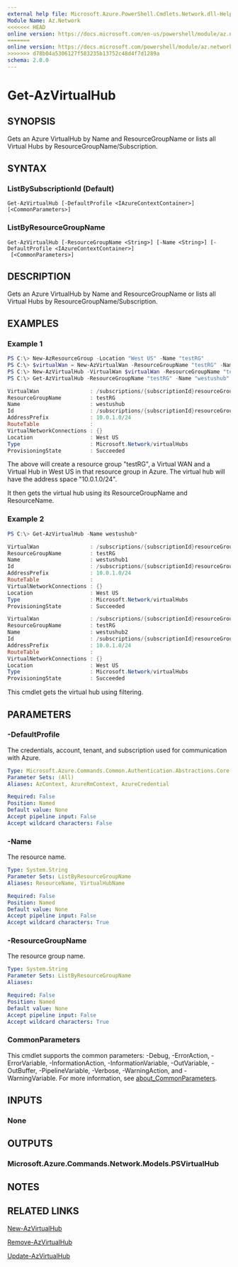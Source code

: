 ```yaml
---
external help file: Microsoft.Azure.PowerShell.Cmdlets.Network.dll-Help.xml
Module Name: Az.Network
<<<<<<< HEAD
online version: https://docs.microsoft.com/en-us/powershell/module/az.network/get-azvirtualhub
=======
online version: https://docs.microsoft.com/powershell/module/az.network/get-azvirtualhub
>>>>>>> d78b04a5306127f583235b13752c48d4f7d1289a
schema: 2.0.0
---
```


# Get-AzVirtualHub

## SYNOPSIS
Gets an Azure VirtualHub by Name and ResourceGroupName or lists all Virtual Hubs by ResourceGroupName/Subscription.

## SYNTAX

### ListBySubscriptionId (Default)
```
Get-AzVirtualHub [-DefaultProfile <IAzureContextContainer>] [<CommonParameters>]
```

### ListByResourceGroupName
```
Get-AzVirtualHub [-ResourceGroupName <String>] [-Name <String>] [-DefaultProfile <IAzureContextContainer>]
 [<CommonParameters>]
```

## DESCRIPTION
Gets an Azure VirtualHub by Name and ResourceGroupName or lists all Virtual Hubs by ResourceGroupName/Subscription.

## EXAMPLES

### Example 1

```powershell
PS C:\> New-AzResourceGroup -Location "West US" -Name "testRG"
PS C:\> $virtualWan = New-AzVirtualWan -ResourceGroupName "testRG" -Name "myVirtualWAN" -Location "West US"
PS C:\> New-AzVirtualHub -VirtualWan $virtualWan -ResourceGroupName "testRG" -Name "westushub" -AddressPrefix "10.0.1.0/24"
PS C:\> Get-AzVirtualHub -ResourceGroupName "testRG" -Name "westushub"

VirtualWan                : /subscriptions/{subscriptionId}resourceGroups/testRG/providers/Microsoft.Network/virtualWans/myVirtualWAN
ResourceGroupName         : testRG
Name                      : westushub
Id                        : /subscriptions/{subscriptionId}resourceGroups/testRG/providers/Microsoft.Network/virtualHubs/westushub
AddressPrefix             : 10.0.1.0/24
RouteTable                : 
VirtualNetworkConnections : {}
Location                  : West US
Type                      : Microsoft.Network/virtualHubs
ProvisioningState         : Succeeded
```

The above will create a resource group "testRG", a Virtual WAN and a Virtual Hub in West US in that resource group in Azure. The virtual hub will have the address space "10.0.1.0/24".

It then gets the virtual hub using its ResourceGroupName and ResourceName.

### Example 2

```powershell
PS C:\> Get-AzVirtualHub -Name westushub*

VirtualWan                : /subscriptions/{subscriptionId}resourceGroups/testRG/providers/Microsoft.Network/virtualWans/myVirtualWAN
ResourceGroupName         : testRG
Name                      : westushub1
Id                        : /subscriptions/{subscriptionId}resourceGroups/testRG/providers/Microsoft.Network/virtualHubs/westushub1
AddressPrefix             : 10.0.1.0/24
RouteTable                : 
VirtualNetworkConnections : {}
Location                  : West US
Type                      : Microsoft.Network/virtualHubs
ProvisioningState         : Succeeded

VirtualWan                : /subscriptions/{subscriptionId}resourceGroups/testRG/providers/Microsoft.Network/virtualWans/myVirtualWAN
ResourceGroupName         : testRG
Name                      : westushub2
Id                        : /subscriptions/{subscriptionId}resourceGroups/testRG/providers/Microsoft.Network/virtualHubs/westushub2
AddressPrefix             : 10.0.1.0/24
RouteTable                : 
VirtualNetworkConnections : {}
Location                  : West US
Type                      : Microsoft.Network/virtualHubs
ProvisioningState         : Succeeded
```

This cmdlet gets the virtual hub using filtering.

## PARAMETERS

### -DefaultProfile
The credentials, account, tenant, and subscription used for communication with Azure.

```yaml
Type: Microsoft.Azure.Commands.Common.Authentication.Abstractions.Core.IAzureContextContainer
Parameter Sets: (All)
Aliases: AzContext, AzureRmContext, AzureCredential

Required: False
Position: Named
Default value: None
Accept pipeline input: False
Accept wildcard characters: False
```

### -Name
The resource name.

```yaml
Type: System.String
Parameter Sets: ListByResourceGroupName
Aliases: ResourceName, VirtualHubName

Required: False
Position: Named
Default value: None
Accept pipeline input: False
Accept wildcard characters: True
```

### -ResourceGroupName
The resource group name.

```yaml
Type: System.String
Parameter Sets: ListByResourceGroupName
Aliases:

Required: False
Position: Named
Default value: None
Accept pipeline input: False
Accept wildcard characters: True
```

### CommonParameters
This cmdlet supports the common parameters: -Debug, -ErrorAction, -ErrorVariable, -InformationAction, -InformationVariable, -OutVariable, -OutBuffer, -PipelineVariable, -Verbose, -WarningAction, and -WarningVariable. For more information, see [about_CommonParameters](http://go.microsoft.com/fwlink/?LinkID=113216).

## INPUTS

### None

## OUTPUTS

### Microsoft.Azure.Commands.Network.Models.PSVirtualHub

## NOTES

## RELATED LINKS

[New-AzVirtualHub](./New-AzVirtualHub.md)

[Remove-AzVirtualHub](./Remove-AzVirtualHub.md)

[Update-AzVirtualHub](./Update-AzVirtualHub.md)
